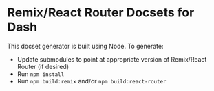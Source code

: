 # Remix/React Router Docsets for Dash

This docset generator is built using Node. To generate:

* Update submodules to point at appropriate version of Remix/React Router (if desired)
* Run `npm install`
* Run `npm build:remix` and/or `npm build:react-router`

